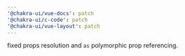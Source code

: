 ```yaml
---
'@chakra-ui/vue-docs': patch
'@chakra-ui/c-code': patch
'@chakra-ui/vue-layout': patch
---
```


fixed props resolution and `as` polymorphic prop referencing.

